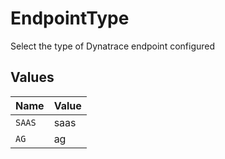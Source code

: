 # EndpointType

Select the type of Dynatrace endpoint configured


## Values

| Name   | Value  |
| ------ | ------ |
| `SAAS` | saas   |
| `AG`   | ag     |